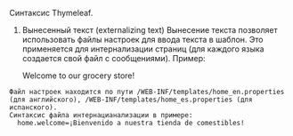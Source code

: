   Синтаксис Thymeleaf.

  1. Вынесенный текст (externalizing text)
    Вынесение текста позволяет использовать файлы настроек для ввода текста в шаблон. Это применяется для интернализации страниц (для каждого языка создается свой файл с сообщениями).
    Пример:
      <p th:text="#{home.welcome}">Welcome to our grocery store!</p>
    Файл настроек находится по пути /WEB-INF/templates/home_en.properties (для английского), /WEB-INF/templates/home_es.properties (для испанского).
    Синтаксис файла интернацианализации в примере:
      home.welcome=¡Bienvenido a nuestra tienda de comestibles!
      
  
      
